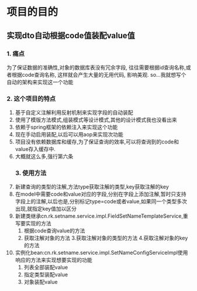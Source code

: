  # 项目的目的
  ## 实现dto自动根据code值装配value值
   ### 1. 痛点
为了保证数据的准确性,对象的数据库表没有冗余字段,
往往需要根据id查询名称,或者根据code查询名称,
这样就会产生大量的无用代码,
影响美观.
so...我就想写个自动的架构来实现这一个功能
   ### 2. 这个项目的特点
1. 基于自定义注解利用反射机制来实现字段的自动装配
2. 使用了模版方法模式,组装模式等设计模式,其他的设计模式我也没看出来
3. 依赖于spring框架的依赖注入来实现这个功能
4. 现在手动启用装配,以后可以用aop来实现次功能
5. 项目没有依赖数据库和缓存,为了保证查询的效率,可以将查询到的code和value存入缓存中.
6. 大概就这么多,强行第六条
    ### 3. 使用方法
1. 新建查询的类型的注解,方法type获取注解的类型,key获取注解的key
2. 在model中需要code和value对应的字段,分别在字段上添加注解,暂时只支持字段上的注解,以后也是,分别标记type=code或者value,如果同一个类型多次出现,就指定key值加以区分
3. 新建类继承cn.rk.setname.service.impl.FieldSetNameTemplateService,重写要实现的方法
    1. 根据code查询value的方法
    2. 获取注解对象的方法
    3.获取注解对象的类型的方法
    4.获取注解对象的key的方法
4. 实例化bean:cn.rk.setname.service.impl.SetNameConfigServiceImpl使用响应的方法来实现想要实现的功能
    1. 列表全部装配value
    2. 指定类型装配value
    3. 对象装配value